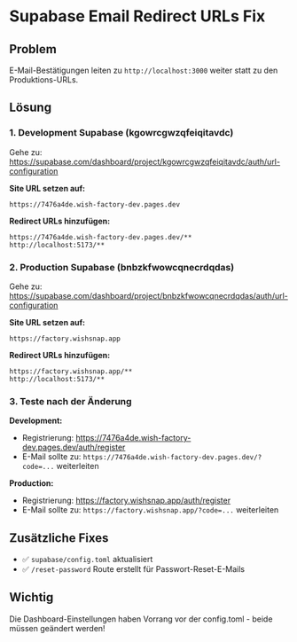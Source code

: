 # Supabase Email Redirect URLs Fix

## Problem
E-Mail-Bestätigungen leiten zu `http://localhost:3000` weiter statt zu den Produktions-URLs.

## Lösung

### 1. Development Supabase (kgowrcgwzqfeiqitavdc)
Gehe zu: https://supabase.com/dashboard/project/kgowrcgwzqfeiqitavdc/auth/url-configuration

**Site URL setzen auf:**
```
https://7476a4de.wish-factory-dev.pages.dev
```

**Redirect URLs hinzufügen:**
```
https://7476a4de.wish-factory-dev.pages.dev/**
http://localhost:5173/**
```

### 2. Production Supabase (bnbzkfwowcqnecrdqdas)  
Gehe zu: https://supabase.com/dashboard/project/bnbzkfwowcqnecrdqdas/auth/url-configuration

**Site URL setzen auf:**
```
https://factory.wishsnap.app
```

**Redirect URLs hinzufügen:**
```
https://factory.wishsnap.app/**
http://localhost:5173/**
```

### 3. Teste nach der Änderung

**Development:**
- Registrierung: https://7476a4de.wish-factory-dev.pages.dev/auth/register
- E-Mail sollte zu: `https://7476a4de.wish-factory-dev.pages.dev/?code=...` weiterleiten

**Production:**  
- Registrierung: https://factory.wishsnap.app/auth/register
- E-Mail sollte zu: `https://factory.wishsnap.app/?code=...` weiterleiten

## Zusätzliche Fixes
- ✅ `supabase/config.toml` aktualisiert
- ✅ `/reset-password` Route erstellt für Passwort-Reset-E-Mails

## Wichtig
Die Dashboard-Einstellungen haben Vorrang vor der config.toml - beide müssen geändert werden!